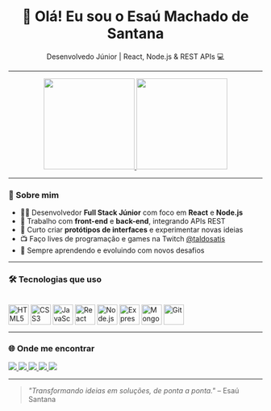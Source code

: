 <h1 align="center">👋 Olá! Eu sou o Esaú Machado de Santana</h1>
<p align="center">Desenvolvedo Júnior | React, Node.js & REST APIs 💻</p>

---

<div align="center">
  <a href="https://github.com/DevzIcaro">
    <img height="180em" src="https://github-readme-stats.vercel.app/api?username=DevzIcaro&show_icons=true&theme=tokyonight&include_all_commits=true&count_private=true"/>
    <img height="180em" src="https://github-readme-stats.vercel.app/api/top-langs/?username=DevzIcaro&layout=compact&langs_count=7&theme=tokyonight"/>
  </a>
</div>

---

### 🚀 Sobre mim

- 👨‍💻 Desenvolvedor **Full Stack Júnior** com foco em **React** e **Node.js**
- 🔁 Trabalho com **front-end** e **back-end**, integrando APIs REST
- 🎨 Curto criar **protótipos de interfaces** e experimentar novas ideias
- 📺 Faço lives de programação e games na Twitch [@taldosatis](https://www.twitch.tv/taldosatis)
- 🧠 Sempre aprendendo e evoluindo com novos desafios

---

### 🛠️ Tecnologias que uso

<div style="display: inline_block"><br>
  <img align="center" alt="HTML5" height="40" width="40" src="https://cdn.jsdelivr.net/gh/devicons/devicon/icons/html5/html5-original.svg" />
  <img align="center" alt="CSS3" height="40" width="40" src="https://cdn.jsdelivr.net/gh/devicons/devicon/icons/css3/css3-original.svg" />
  <img align="center" alt="JavaScript" height="40" width="40" src="https://cdn.jsdelivr.net/gh/devicons/devicon/icons/javascript/javascript-plain.svg" />
  <img align="center" alt="React" height="40" width="40" src="https://cdn.jsdelivr.net/gh/devicons/devicon/icons/react/react-original.svg" />
  <img align="center" alt="Node.js" height="40" width="40" src="https://cdn.jsdelivr.net/gh/devicons/devicon/icons/nodejs/nodejs-original.svg" />
  <img align="center" alt="Express" height="40" width="40" src="https://cdn.jsdelivr.net/gh/devicons/devicon/icons/express/express-original.svg" />
  <img align="center" alt="MongoDB" height="40" width="40" src="https://cdn.jsdelivr.net/gh/devicons/devicon/icons/mongodb/mongodb-original.svg" />
  <img align="center" alt="Git" height="40" width="40" src="https://cdn.jsdelivr.net/gh/devicons/devicon/icons/git/git-original.svg" />
</div>

---

### 🌐 Onde me encontrar

<div align="left">
  <a href="mailto:esau.035@gmail.com" target="_blank">
    <img src="https://img.shields.io/badge/Gmail-D14836?style=for-the-badge&logo=gmail&logoColor=white" />
  </a>
  <a href="https://www.instagram.com/esaudebuenas" target="_blank">
    <img src="https://img.shields.io/badge/Instagram-E4405F?style=for-the-badge&logo=instagram&logoColor=white" />
  </a>
  <a href="https://www.linkedin.com/in/esaú-santana/" target="_blank">
    <img src="https://img.shields.io/badge/LinkedIn-0077B5?style=for-the-badge&logo=linkedin&logoColor=white" />
  </a>
  <a href="https://www.twitch.tv/taldosatis" target="_blank">
    <img src="https://img.shields.io/badge/Twitch-9146FF?style=for-the-badge&logo=twitch&logoColor=white" />
  </a>
  <a href="https://www.youtube.com/@S4Tis" target="_blank">
    <img src="https://img.shields.io/badge/YouTube-FF0000?style=for-the-badge&logo=youtube&logoColor=white" />
  </a>
</div>

---

> _"Transformando ideias em soluções, de ponta a ponta."_ – Esaú Santana
